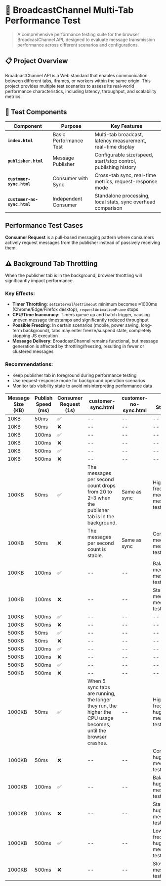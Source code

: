 # 🚀 BroadcastChannel Multi-Tab Performance Test

> A comprehensive performance testing suite for the browser BroadcastChannel API, designed to evaluate message transmission performance across different scenarios and configurations.

## 📋 Project Overview

BroadcastChannel API is a Web standard that enables communication between different tabs, iframes, or workers within the same origin. This project provides multiple test scenarios to assess its real-world performance characteristics, including latency, throughput, and scalability metrics.

## 🧪 Test Components

| Component                   | Purpose                | Key Features                                                    |
| --------------------------- | ---------------------- | --------------------------------------------------------------- |
| **`index.html`**            | Basic Performance Test | Multi-tab broadcast, latency measurement, real-time display     |
| **`publisher.html`**        | Message Publisher      | Configurable size/speed, start/stop control, publishing history |
| **`customer-sync.html`**    | Consumer with Sync     | Cross-tab sync, real-time metrics, request-response mode        |
| **`customer-no-sync.html`** | Independent Consumer   | Standalone processing, local stats, sync overhead comparison    |

## Performance Test Cases

**Consumer Request** is a pull-based messaging pattern where consumers actively request messages from the publisher instead of passively receiving them.

## ⚠️ Background Tab Throttling

When the publisher tab is in the background, browser throttling will significantly impact performance.

### **Key Effects**:

- **Timer Throttling**: `setInterval`/`setTimeout` minimum becomes ≈1000ms (Chrome/Edge/Firefox desktop), `requestAnimationFrame` stops
- **CPU/Time Inaccuracy**: Timers queue up and batch trigger, causing uneven message timestamps and significantly reduced throughput
- **Possible Freezing**: In certain scenarios (mobile, power saving, long-term background), tabs may enter freeze/suspend state, completely stopping JS execution
- **Message Delivery**: BroadcastChannel remains functional, but message generation is affected by throttling/freezing, resulting in fewer or clustered messages

### **Recommendations**:

- Keep publisher tab in foreground during performance testing
- Use request-response mode for background operation scenarios
- Monitor tab visibility state to avoid misinterpreting performance data

| Message Size (KB) | Publish Speed (ms) | Consumer Request (1s) | customer-sync.html                                                                                              | customer-no-sync.html | Test Strategy                      |
| ----------------- | ------------------ | --------------------- | --------------------------------------------------------------------------------------------------------------- | --------------------- | ---------------------------------- |
| 10KB              | 50ms               | ✅                    | --                                                                                                              | --                    | --                                 |
| 10KB              | 50ms               | ❌                    | --                                                                                                              | --                    | --                                 |
| 10KB              | 100ms              | ✅                    | --                                                                                                              | --                    | --                                 |
| 10KB              | 100ms              | ❌                    | --                                                                                                              | --                    | --                                 |
| 10KB              | 500ms              | ✅                    | --                                                                                                              | --                    | --                                 |
| 10KB              | 500ms              | ❌                    | --                                                                                                              | --                    | --                                 |
| 100KB             | 50ms               | ✅                    | The messages per second count drops from 20 to 2–3 when the publisher tab is in the background.                 | Same as sync          | High frequency medium message test |
| 100KB             | 50ms               | ❌                    | The messages per second count is stable.                                                                        | Same as sync          | Continuous medium message test     |
| 100KB             | 100ms              | ✅                    | --                                                                                                              | --                    | Balanced medium message test       |
| 100KB             | 100ms              | ❌                    | --                                                                                                              | --                    | Standard medium message test       |
| 100KB             | 500ms              | ✅                    | --                                                                                                              | --                    | --                                 |
| 100KB             | 500ms              | ❌                    | --                                                                                                              | --                    | --                                 |
| 500KB             | 50ms               | ✅                    | --                                                                                                              | --                    | --                                 |
| 500KB             | 50ms               | ❌                    | --                                                                                                              | --                    | --                                 |
| 500KB             | 100ms              | ✅                    | --                                                                                                              | --                    | --                                 |
| 500KB             | 100ms              | ❌                    | --                                                                                                              | --                    | --                                 |
| 500KB             | 500ms              | ✅                    | --                                                                                                              | --                    | --                                 |
| 500KB             | 500ms              | ❌                    | --                                                                                                              | --                    | --                                 |
| 1000KB            | 50ms               | ✅                    | When 5 sync tabs are running, the longer they run, the higher the CPU usage becomes, until the browser crashes. | --                    | High frequency huge message test   |
| 1000KB            | 50ms               | ❌                    | --                                                                                                              | --                    | Continuous huge message test       |
| 1000KB            | 100ms              | ✅                    | --                                                                                                              | --                    | Balanced huge message test         |
| 1000KB            | 100ms              | ❌                    | --                                                                                                              | --                    | Standard huge message test         |
| 1000KB            | 500ms              | ✅                    | --                                                                                                              | --                    | Low frequency huge message test    |
| 1000KB            | 500ms              | ❌                    | --                                                                                                              | --                    | Slow huge message test             |


